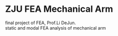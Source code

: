 # ZJU FEA Mechanical Arm
final project of FEA, Prof.Li DeJun.      
static and modal FEA analysis of mechanical arm
